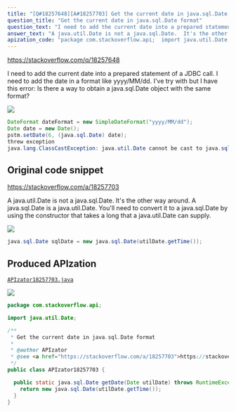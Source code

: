 ```yaml
---
title: "[Q#18257648][A#18257703] Get the current date in java.sql.Date format"
question_title: "Get the current date in java.sql.Date format"
question_text: "I need to add the current date into a prepared statement of a JDBC call. I need to add the date in a format like yyyy/MM/dd. I've try with but I have this error: Is there a way to obtain a java.sql.Date object with the same format?"
answer_text: "A java.util.Date is not a java.sql.Date.  It's the other way around.  A java.sql.Date is a java.util.Date. You'll need to convert it to a java.sql.Date by using the constructor that takes a long that a java.util.Date can supply."
apization_code: "package com.stackoverflow.api;  import java.util.Date;  /**  * Get the current date in java.sql.Date format  *  * @author APIzator  * @see <a href=\"https://stackoverflow.com/a/18257703\">https://stackoverflow.com/a/18257703</a>  */ public class APIzator18257703 {    public static java.sql.Date getDate(Date utilDate) throws RuntimeException {     return new java.sql.Date(utilDate.getTime());   } }"
---
```


https://stackoverflow.com/q/18257648

I need to add the current date into a prepared statement of a JDBC call. I need to add the date in a format like yyyy/MM/dd.
I&#x27;ve try with
but I have this error:
Is there a way to obtain a java.sql.Date object with the same format?


<div class="code-logo"><img src="/stackoverflow.png" /></div>

```java
DateFormat dateFormat = new SimpleDateFormat("yyyy/MM/dd");
Date date = new Date();
pstm.setDate(6, (java.sql.Date) date);
threw exception
java.lang.ClassCastException: java.util.Date cannot be cast to java.sql.Date
```


## Original code snippet

https://stackoverflow.com/a/18257703

A java.util.Date is not a java.sql.Date.  It&#x27;s the other way around.  A java.sql.Date is a java.util.Date.
You&#x27;ll need to convert it to a java.sql.Date by using the constructor that takes a long that a java.util.Date can supply.

<div class="code-logo"><img src="/stackoverflow.png" /></div>

```java
java.sql.Date sqlDate = new java.sql.Date(utilDate.getTime());
```

## Produced APIzation

[`APIzator18257703.java`](https://github.com/pasqualesalza/apization-temp-data/raw/master/search/APIzator18257703.java)

<div class="code-logo"><img src="/apizator.png" /></div>

```java
package com.stackoverflow.api;

import java.util.Date;

/**
 * Get the current date in java.sql.Date format
 *
 * @author APIzator
 * @see <a href="https://stackoverflow.com/a/18257703">https://stackoverflow.com/a/18257703</a>
 */
public class APIzator18257703 {

  public static java.sql.Date getDate(Date utilDate) throws RuntimeException {
    return new java.sql.Date(utilDate.getTime());
  }
}

```
